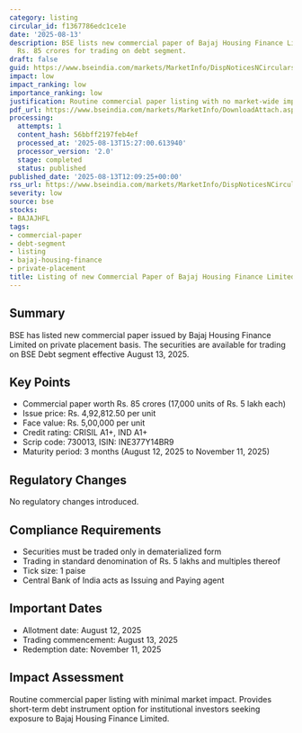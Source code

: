 ```yaml
---
category: listing
circular_id: f1367786edc1ce1e
date: '2025-08-13'
description: BSE lists new commercial paper of Bajaj Housing Finance Limited worth
  Rs. 85 crores for trading on debt segment.
draft: false
guid: https://www.bseindia.com/markets/MarketInfo/DispNoticesNCirculars.aspx?Noticeid={F4B05A19-A1E0-471D-8941-9F8A5DFC68A8}&noticeno=20250813-36&dt=08/13/2025&icount=36&totcount=65&flag=0
impact: low
impact_ranking: low
importance_ranking: low
justification: Routine commercial paper listing with no market-wide impact
pdf_url: https://www.bseindia.com/markets/MarketInfo/DownloadAttach.aspx?id=20250813-36&attachedId=
processing:
  attempts: 1
  content_hash: 56bbff2197feb4ef
  processed_at: '2025-08-13T15:27:00.613940'
  processor_version: '2.0'
  stage: completed
  status: published
published_date: '2025-08-13T12:09:25+00:00'
rss_url: https://www.bseindia.com/markets/MarketInfo/DispNoticesNCirculars.aspx?Noticeid={F4B05A19-A1E0-471D-8941-9F8A5DFC68A8}&noticeno=20250813-36&dt=08/13/2025&icount=36&totcount=65&flag=0
severity: low
source: bse
stocks:
- BAJAJHFL
tags:
- commercial-paper
- debt-segment
- listing
- bajaj-housing-finance
- private-placement
title: Listing of new Commercial Paper of Bajaj Housing Finance Limited
---
```


## Summary

BSE has listed new commercial paper issued by Bajaj Housing Finance Limited on private placement basis. The securities are available for trading on BSE Debt segment effective August 13, 2025.

## Key Points

- Commercial paper worth Rs. 85 crores (17,000 units of Rs. 5 lakh each)
- Issue price: Rs. 4,92,812.50 per unit
- Face value: Rs. 5,00,000 per unit
- Credit rating: CRISIL A1+, IND A1+
- Scrip code: 730013, ISIN: INE377Y14BR9
- Maturity period: 3 months (August 12, 2025 to November 11, 2025)

## Regulatory Changes

No regulatory changes introduced.

## Compliance Requirements

- Securities must be traded only in dematerialized form
- Trading in standard denomination of Rs. 5 lakhs and multiples thereof
- Tick size: 1 paise
- Central Bank of India acts as Issuing and Paying agent

## Important Dates

- Allotment date: August 12, 2025
- Trading commencement: August 13, 2025
- Redemption date: November 11, 2025

## Impact Assessment

Routine commercial paper listing with minimal market impact. Provides short-term debt instrument option for institutional investors seeking exposure to Bajaj Housing Finance Limited.